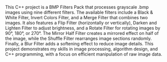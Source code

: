 This C++ project is a BMP Filters Pack that processes grayscale .bmp images using nine different filters. The available filters include a Black & White Filter, Invert Colors Filter, and a Merge Filter that combines two images. It also features a Flip Filter (horizontally or vertically), Darken and Lighten Filter to adjust brightness, and a Rotate Filter for rotating images by 90°, 180°, or 270°. The Mirror Half Filter creates a mirrored effect on half of the image, while the Shuffle Filter rearranges image sections randomly. Finally, a Blur Filter adds a softening effect to reduce image details. This project demonstrates my skills in image processing, algorithm design, and C++ programming, with a focus on efficient manipulation of raw image data.

